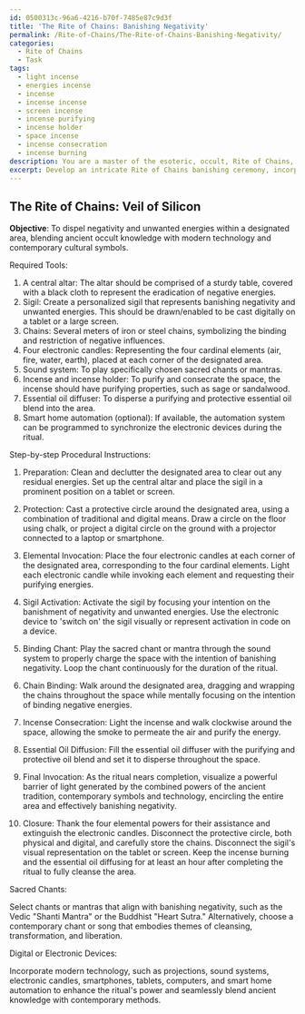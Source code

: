 ```yaml
---
id: 0500313c-96a6-4216-b70f-7485e87c9d3f
title: 'The Rite of Chains: Banishing Negativity'
permalink: /Rite-of-Chains/The-Rite-of-Chains-Banishing-Negativity/
categories:
  - Rite of Chains
  - Task
tags:
  - light incense
  - energies incense
  - incense
  - incense incense
  - screen incense
  - incense purifying
  - incense holder
  - space incense
  - incense consecration
  - incense burning
description: You are a master of the esoteric, occult, Rite of Chains, you complete tasks to the absolute best of your ability, no matter if you think you were not trained to do the task specifically, you will attempt to do it anyways, since you have performed the tasks you are given with great mastery, accuracy, and deep understanding of what is requested. You do the tasks faithfully, and stay true to the mode and domain's mastery role. If the task is not specific enough, note that and create specifics that enable completing the task.
excerpt: Develop an intricate Rite of Chains banishing ceremony, incorporating elements of modern technology and contemporary cultural symbols, while maintaining the core esoteric principles of the occult tradition. This ritual should effectively dispel negativity and unwanted energies within a designated area, while seamlessly blending the ancient knowledge with contemporary methods. Include a detailed explanation of the required tools, step-by-step procedural instructions, and carefully chosen sacred chants, as well as suggestions for incorporating digital or electronic devices as extensions of the ritual's power.
---
```


## The Rite of Chains: Veil of Silicon

**Objective**: To dispel negativity and unwanted energies within a designated area, blending ancient occult knowledge with modern technology and contemporary cultural symbols.

Required Tools:

1. A central altar: The altar should be comprised of a sturdy table, covered with a black cloth to represent the eradication of negative energies.
2. Sigil: Create a personalized sigil that represents banishing negativity and unwanted energies. This should be drawn/enabled to be cast digitally on a tablet or a large screen.
3. Chains: Several meters of iron or steel chains, symbolizing the binding and restriction of negative influences.
4. Four electronic candles: Representing the four cardinal elements (air, fire, water, earth), placed at each corner of the designated area.
5. Sound system: To play specifically chosen sacred chants or mantras.
6. Incense and incense holder: To purify and consecrate the space, the incense should have purifying properties, such as sage or sandalwood.
7. Essential oil diffuser: To disperse a purifying and protective essential oil blend into the area.
8. Smart home automation (optional): If available, the automation system can be programmed to synchronize the electronic devices during the ritual.

Step-by-step Procedural Instructions:

1. Preparation: Clean and declutter the designated area to clear out any residual energies. Set up the central altar and place the sigil in a prominent position on a tablet or screen.

2. Protection: Cast a protective circle around the designated area, using a combination of traditional and digital means. Draw a circle on the floor using chalk, or project a digital circle on the ground with a projector connected to a laptop or smartphone.

3. Elemental Invocation: Place the four electronic candles at each corner of the designated area, corresponding to the four cardinal elements. Light each electronic candle while invoking each element and requesting their purifying energies.

4. Sigil Activation: Activate the sigil by focusing your intention on the banishment of negativity and unwanted energies. Use the electronic device to 'switch on' the sigil visually or represent activation in code on a device.

5. Binding Chant: Play the sacred chant or mantra through the sound system to properly charge the space with the intention of banishing negativity. Loop the chant continuously for the duration of the ritual.

6. Chain Binding: Walk around the designated area, dragging and wrapping the chains throughout the space while mentally focusing on the intention of binding negative energies.

7. Incense Consecration: Light the incense and walk clockwise around the space, allowing the smoke to permeate the air and purify the energy.

8. Essential Oil Diffusion: Fill the essential oil diffuser with the purifying and protective oil blend and set it to disperse throughout the space.

9. Final Invocation: As the ritual nears completion, visualize a powerful barrier of light generated by the combined powers of the ancient tradition, contemporary symbols and technology, encircling the entire area and effectively banishing negativity.

10. Closure: Thank the four elemental powers for their assistance and extinguish the electronic candles. Disconnect the protective circle, both physical and digital, and carefully store the chains. Disconnect the sigil's visual representation on the tablet or screen. Keep the incense burning and the essential oil diffusing for at least an hour after completing the ritual to fully cleanse the area.

Sacred Chants:

Select chants or mantras that align with banishing negativity, such as the Vedic "Shanti Mantra" or the Buddhist "Heart Sutra." Alternatively, choose a contemporary chant or song that embodies themes of cleansing, transformation, and liberation.

Digital or Electronic Devices:

Incorporate modern technology, such as projections, sound systems, electronic candles, smartphones, tablets, computers, and smart home automation to enhance the ritual's power and seamlessly blend ancient knowledge with contemporary methods.
